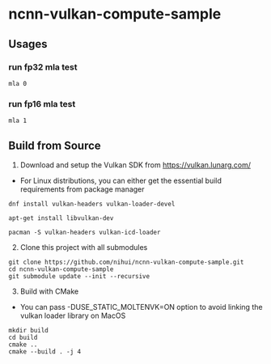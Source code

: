 # ncnn-vulkan-compute-sample

## Usages

### run fp32 mla test
```shell
mla 0
```

### run fp16 mla test
```shell
mla 1
```

## Build from Source

1. Download and setup the Vulkan SDK from https://vulkan.lunarg.com/
  - For Linux distributions, you can either get the essential build requirements from package manager
```shell
dnf install vulkan-headers vulkan-loader-devel
```
```shell
apt-get install libvulkan-dev
```
```shell
pacman -S vulkan-headers vulkan-icd-loader
```

2. Clone this project with all submodules

```shell
git clone https://github.com/nihui/ncnn-vulkan-compute-sample.git
cd ncnn-vulkan-compute-sample
git submodule update --init --recursive
```

3. Build with CMake
  - You can pass -DUSE_STATIC_MOLTENVK=ON option to avoid linking the vulkan loader library on MacOS

```shell
mkdir build
cd build
cmake ..
cmake --build . -j 4
```
